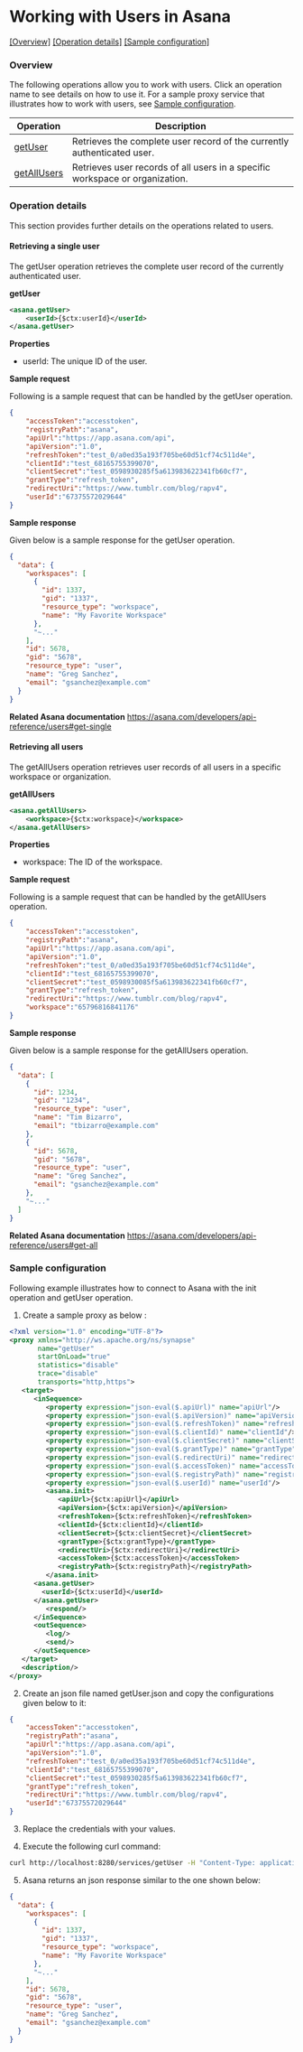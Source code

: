 # Working with Users in Asana

[[Overview]](#overview)  [[Operation details]](#operation-details)  [[Sample configuration]](#sample-configuration)

### Overview 

The following operations allow you to work with users. Click an operation name to see details on how to use it.
For a sample proxy service that illustrates how to work with users, see [Sample configuration](#sample-configuration).

| Operation        | Description |
| ------------- |-------------|
| [getUser](#retrieving-a-single-user)    | Retrieves the complete user record of the currently authenticated user. |
| [getAllUsers](#retrieving-all-users)      | Retrieves user records of all users in a specific workspace or organization. |

### Operation details

This section provides further details on the operations related to users.

#### Retrieving a single user

The getUser operation retrieves the complete user record of the currently authenticated user.

**getUser**
```xml
<asana.getUser>
    <userId>{$ctx:userId}</userId>
</asana.getUser>
```

**Properties**
* userId: The unique ID of the user.

**Sample request**

Following is a sample request that can be handled by the getUser operation.

```json
{
    "accessToken":"accesstoken",
    "registryPath":"asana",
    "apiUrl":"https://app.asana.com/api",
    "apiVersion":"1.0",
    "refreshToken":"test_0/a0ed35a193f705be60d51cf74c511d4e",
    "clientId":"test_68165755399070",
    "clientSecret":"test_0598930285f5a613983622341fb60cf7",
    "grantType":"refresh_token",
    "redirectUri":"https://www.tumblr.com/blog/rapv4",
    "userId":"67375572029644"
}
```

**Sample response**

Given below is a sample response for the getUser operation.

```json
{
  "data": {
    "workspaces": [
      {
        "id": 1337,
        "gid": "1337",
        "resource_type": "workspace",
        "name": "My Favorite Workspace"
      },
      "~..."
    ],
    "id": 5678,
    "gid": "5678",
    "resource_type": "user",
    "name": "Greg Sanchez",
    "email": "gsanchez@example.com"
  }
}
```
**Related Asana documentation**
https://asana.com/developers/api-reference/users#get-single

#### Retrieving all users

The getAllUsers operation retrieves user records of all users in a specific workspace or organization.

**getAllUsers**
```xml
<asana.getAllUsers>
    <workspace>{$ctx:workspace}</workspace>
</asana.getAllUsers>
```

**Properties**
* workspace: The ID of the workspace.

**Sample request**

Following is a sample request that can be handled by the getAllUsers operation.

```json
{
    "accessToken":"accesstoken",
    "registryPath":"asana",
    "apiUrl":"https://app.asana.com/api",
    "apiVersion":"1.0",
    "refreshToken":"test_0/a0ed35a193f705be60d51cf74c511d4e",
    "clientId":"test_68165755399070",
    "clientSecret":"test_0598930085f5a613983622341fb60cf7",
    "grantType":"refresh_token",
    "redirectUri":"https://www.tumblr.com/blog/rapv4",
    "workspace":"65796816841176"
}
```

**Sample response**

Given below is a sample response for the getAllUsers operation.

```json
{
  "data": [
    {
      "id": 1234,
      "gid": "1234",
      "resource_type": "user",
      "name": "Tim Bizarro",
      "email": "tbizarro@example.com"
    },
    {
      "id": 5678,
      "gid": "5678",
      "resource_type": "user",
      "name": "Greg Sanchez",
      "email": "gsanchez@example.com"
    },
    "~..."
  ]
}
```
**Related Asana documentation**
https://asana.com/developers/api-reference/users#get-all

### Sample configuration

Following example illustrates how to connect to Asana with the init operation and getUser operation.

1. Create a sample proxy as below :

```xml
<?xml version="1.0" encoding="UTF-8"?>
<proxy xmlns="http://ws.apache.org/ns/synapse"
       name="getUser"
       startOnLoad="true"
       statistics="disable"
       trace="disable"
       transports="http,https">
   <target>
      <inSequence>
         <property expression="json-eval($.apiUrl)" name="apiUrl"/>
         <property expression="json-eval($.apiVersion)" name="apiVersion"/>
         <property expression="json-eval($.refreshToken)" name="refreshToken"/>
         <property expression="json-eval($.clientId)" name="clientId"/>
         <property expression="json-eval($.clientSecret)" name="clientSecret"/>
         <property expression="json-eval($.grantType)" name="grantType"/>
         <property expression="json-eval($.redirectUri)" name="redirectUri"/>
         <property expression="json-eval($.accessToken)" name="accessToken"/>
         <property expression="json-eval($.registryPath)" name="registryPath"/>
         <property expression="json-eval($.userId)" name="userId"/>
         <asana.init>
            <apiUrl>{$ctx:apiUrl}</apiUrl>
            <apiVersion>{$ctx:apiVersion}</apiVersion>
            <refreshToken>{$ctx:refreshToken}</refreshToken>
            <clientId>{$ctx:clientId}</clientId>
            <clientSecret>{$ctx:clientSecret}</clientSecret>
            <grantType>{$ctx:grantType}</grantType>
            <redirectUri>{$ctx:redirectUri}</redirectUri>
            <accessToken>{$ctx:accessToken}</accessToken>
            <registryPath>{$ctx:registryPath}</registryPath>
         </asana.init>
      <asana.getUser>
        <userId>{$ctx:userId}</userId>
      </asana.getUser>
         <respond/>
      </inSequence>
      <outSequence>
         <log/>
         <send/>
      </outSequence>
   </target>
   <description/>
</proxy>
```
2. Create an json file named getUser.json and copy the configurations given below to it:

```json
{
    "accessToken":"accesstoken",
    "registryPath":"asana",
    "apiUrl":"https://app.asana.com/api",
    "apiVersion":"1.0",
    "refreshToken":"test_0/a0ed35a193f705be60d51cf74c511d4e",
    "clientId":"test_68165755399070",
    "clientSecret":"test_0598930285f5a613983622341fb60cf7",
    "grantType":"refresh_token",
    "redirectUri":"https://www.tumblr.com/blog/rapv4",
    "userId":"67375572029644"
}
```

3. Replace the credentials with your values.

4. Execute the following curl command:

```bash
curl http://localhost:8280/services/getUser -H "Content-Type: application/json" -d @getUser.json
```
5. Asana returns an json response similar to the one shown below:
 
```json
{
  "data": {
    "workspaces": [
      {
        "id": 1337,
        "gid": "1337",
        "resource_type": "workspace",
        "name": "My Favorite Workspace"
      },
      "~..."
    ],
    "id": 5678,
    "gid": "5678",
    "resource_type": "user",
    "name": "Greg Sanchez",
    "email": "gsanchez@example.com"
  }
}
```
